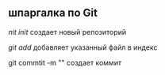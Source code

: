 ## шпаргалка по Git

*пit init*
создает новый репозиторий

*git add*
добавляет указанный файл в индекс

git commtit -m ""
создает коммит
